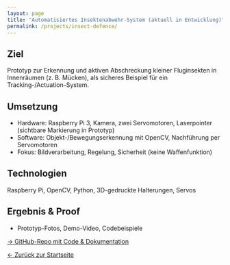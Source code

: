 ```yaml
---
layout: page
title: "Automatisiertes Insektenabwehr-System (aktuell in Entwicklung)"
permalink: /projects/insect-defence/
---
```



## Ziel
Prototyp zur Erkennung und aktiven Abschreckung kleiner Fluginsekten in Innenräumen (z. B. Mücken), als sicheres Beispiel für ein Tracking-/Actuation-System.


## Umsetzung
- Hardware: Raspberry Pi 3, Kamera, zwei Servomotoren, Laserpointer (sichtbare Markierung in Prototyp)
- Software: Objekt-/Bewegungserkennung mit OpenCV, Nachführung per Servomotoren
- Fokus: Bildverarbeitung, Regelung, Sicherheit (keine Waffenfunktion)


## Technologien
Raspberry Pi, OpenCV, Python, 3D-gedruckte Halterungen, Servos


## Ergebnis & Proof
- Prototyp-Fotos, Demo-Video, Codebeispiele


[→ GitHub-Repo mit Code & Dokumentation](https://github.com/USERNAME/insect-defence)


[← Zurück zur Startseite](/)
